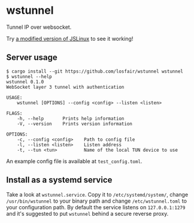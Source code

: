 # wstunnel

Tunnel IP over websocket.

Try [a modified version of JSLinux](https://invariant.me/try-jslinux/) to see it working!

## Server usage

```
$ cargo install --git https://github.com/losfair/wstunnel wstunnel
$ wstunnel --help
wstunnel 0.1.0
WebSocket layer 3 tunnel with authentication

USAGE:
    wstunnel [OPTIONS] --config <config> --listen <listen>

FLAGS:
    -h, --help       Prints help information
    -V, --version    Prints version information

OPTIONS:
    -c, --config <config>    Path to config file
    -l, --listen <listen>    Listen address
    -t, --tun <tun>          Name of the local TUN device to use
```

An example config file is available at `test_config.toml`.

## Install as a systemd service

Take a look at `wstunnel.service`. Copy it to `/etc/systemd/system/`, change `/usr/bin/wstunnel` to your binary path and change `/etc/wstunnel.toml` to your configuration path. By default the service listens on `127.0.0.1:1279` and it's suggested to put `wstunnel` behind a secure reverse proxy.
